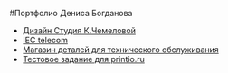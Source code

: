 #Портфолио Дениса Богданова
- [Дизайн Студия К.Чемеловой](http://db1990.github.io/design-studio)
- [IEC telecom](http://db1990.github.io/ie-telecom)
- [Магазин деталей для технического обслуживания](http://db1990.github.io/test-task/)
- [Тестовое задание для printio.ru](http://db1990.github.io/test-sketch/)
